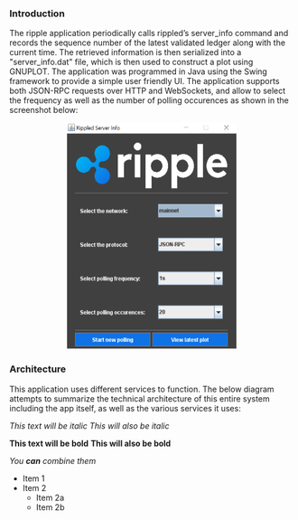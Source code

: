 ### Introduction

The ripple application periodically calls rippled’s server_info command and records the sequence number of the latest validated ledger along with the current time. The retrieved information is then serialized into a "server_info.dat" file, which is then used to construct a plot using GNUPLOT. The application was programmed in Java using the Swing framework to provide a simple user friendly UI. The application supports both JSON-RPC requests over HTTP and WebSockets, and allow to select the frequency as well as the number of polling occurences as shown in the screenshot below:


<p align="center"><img src="/docImages/appUI.png" width="300" height="400"></p>

### Architecture

This application uses different services to function. The below diagram attempts to summarize the technical architecture of this entire system including the app itself, as well as the various services it uses:




*This text will be italic*
_This will also be italic_




**This text will be bold**
__This will also be bold__




_You **can** combine them_




* Item 1
* Item 2
  * Item 2a
  * Item 2b
  

